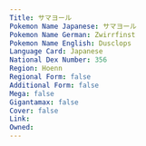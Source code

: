 ```yaml
---
﻿Title: サマヨール
Pokemon Name Japanese: サマヨール
Pokemon Name German: Zwirrfinst
Pokemon Name English: Dusclops
Language Card: Japanese
National Dex Number: 356
Region: Hoenn
Regional Form: false
Additional Form: false
Mega: false
Gigantamax: false
Cover: false
Link: 
Owned: 
---
```

